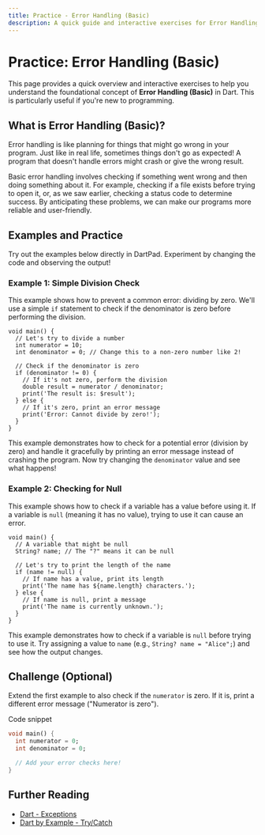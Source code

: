 ```yaml
---
title: Practice - Error Handling (Basic)
description: A quick guide and interactive exercises for Error Handling (Basic) in Dart.
---
```


# Practice: Error Handling (Basic)

This page provides a quick overview and interactive exercises to help you understand the foundational concept of **Error Handling (Basic)** in Dart. This is particularly useful if you're new to programming.

## What is Error Handling (Basic)?

Error handling is like planning for things that might go wrong in your program. Just like in real life, sometimes things don't go as expected! A program that doesn't handle errors might crash or give the wrong result.

Basic error handling involves checking if something went wrong and then doing something about it. For example, checking if a file exists before trying to open it, or, as we saw earlier, checking a status code to determine success. By anticipating these problems, we can make our programs more reliable and user-friendly.

## Examples and Practice

Try out the examples below directly in DartPad. Experiment by changing the code and observing the output!

### Example 1: Simple Division Check

This example shows how to prevent a common error: dividing by zero. We'll use a simple `if` statement to check if the denominator is zero before performing the division.

```dartpad:run-dart
void main() {
  // Let's try to divide a number
  int numerator = 10;
  int denominator = 0; // Change this to a non-zero number like 2!

  // Check if the denominator is zero
  if (denominator != 0) {
    // If it's not zero, perform the division
    double result = numerator / denominator;
    print('The result is: $result');
  } else {
    // If it's zero, print an error message
    print('Error: Cannot divide by zero!');
  }
}
```

This example demonstrates how to check for a potential error (division by zero) and handle it gracefully by printing an error message instead of crashing the program. Now try changing the `denominator` value and see what happens!

### Example 2: Checking for Null

This example shows how to check if a variable has a value before using it. If a variable is `null` (meaning it has no value), trying to use it can cause an error.

```dartpad:run-dart
void main() {
  // A variable that might be null
  String? name; // The "?" means it can be null

  // Let's try to print the length of the name
  if (name != null) {
    // If name has a value, print its length
    print('The name has ${name.length} characters.');
  } else {
    // If name is null, print a message
    print('The name is currently unknown.');
  }
}
```

This example demonstrates how to check if a variable is `null` before trying to use it. Try assigning a value to `name` (e.g., `String? name = "Alice";`) and see how the output changes.

## Challenge (Optional)
Extend the first example to also check if the `numerator` is zero. If it is, print a different error message ("Numerator is zero").

Code snippet

```dart
void main() {
  int numerator = 0;
  int denominator = 0;

  // Add your error checks here!
}
```

## Further Reading

*   [Dart - Exceptions](https://dart.dev/guides/language/effective-dart/usage#do-handle-exceptions)
*   [Dart by Example - Try/Catch](https://www.dartbyexample.com/core-libraries/try-catch)
